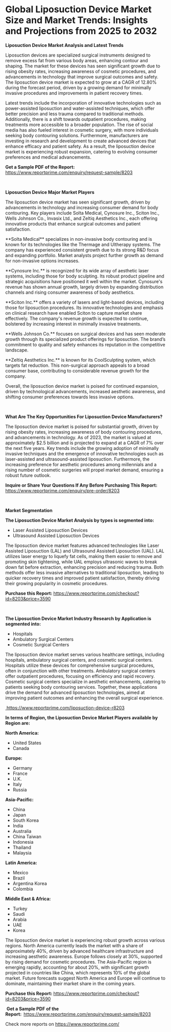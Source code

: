 <p><h1>Global Liposuction Device Market Size and Market Trends: Insights and Projections from 2025 to 2032</h1></p><p><strong>Liposuction Device Market Analysis and Latest Trends</strong></p>
<p><p>Liposuction devices are specialized surgical instruments designed to remove excess fat from various body areas, enhancing contour and shaping. The market for these devices has seen significant growth due to rising obesity rates, increasing awareness of cosmetic procedures, and advancements in technology that improve surgical outcomes and safety. The liposuction device market is expected to grow at a CAGR of 12.80% during the forecast period, driven by a growing demand for minimally invasive procedures and improvements in patient recovery times.</p><p>Latest trends include the incorporation of innovative technologies such as power-assisted liposuction and water-assisted techniques, which offer better precision and less trauma compared to traditional methods. Additionally, there is a shift towards outpatient procedures, making treatments more accessible to a broader population. The rise of social media has also fueled interest in cosmetic surgery, with more individuals seeking body contouring solutions. Furthermore, manufacturers are investing in research and development to create advanced devices that enhance efficacy and patient safety. As a result, the liposuction device market is experiencing robust expansion, catering to evolving consumer preferences and medical advancements.</p></p>
<p><strong>Get a Sample PDF of the Report:&nbsp;</strong> <a href="https://www.reportprime.com/enquiry/request-sample/8203?utm_campaign=2759&utm_medium=2&utm_source=Github&utm_content=ia&utm_term=19032025&utm_id=liposuction-device">https://www.reportprime.com/enquiry/request-sample/8203</a></p>
<p>&nbsp;</p>
<p><strong>Liposuction Device Major Market Players</strong></p>
<p><p>The liposuction device market has seen significant growth, driven by advancements in technology and increasing consumer demand for body contouring. Key players include Solta Medical, Cynosure Inc., Sciton Inc., Wells Johnson Co., Invasix Ltd., and Zeltiq Aesthetics Inc., each offering innovative products that enhance surgical outcomes and patient satisfaction.</p><p>**Solta Medical** specializes in non-invasive body contouring and is known for its technologies like the Thermage and Ultherapy systems. The company has experienced consistent growth due to its strong R&D focus and expanding portfolio. Market analysts project further growth as demand for non-invasive options increases.</p><p>**Cynosure Inc.** is recognized for its wide array of aesthetic laser systems, including those for body sculpting. Its robust product pipeline and strategic acquisitions have positioned it well within the market. Cynosure's revenue has shown annual growth, largely driven by expanding distribution channels and rising consumer awareness of body aesthetics.</p><p>**Sciton Inc.** offers a variety of lasers and light-based devices, including those for liposuction procedures. Its innovative technologies and emphasis on clinical research have enabled Sciton to capture market share effectively. The company's revenue growth is expected to continue, bolstered by increasing interest in minimally invasive treatments.</p><p>**Wells Johnson Co.** focuses on surgical devices and has seen moderate growth through its specialized product offerings for liposuction. The brand’s commitment to quality and safety enhances its reputation in the competitive landscape.</p><p>**Zeltiq Aesthetics Inc.** is known for its CoolSculpting system, which targets fat reduction. This non-surgical approach appeals to a broad consumer base, contributing to considerable revenue growth for the company.</p><p>Overall, the liposuction device market is poised for continued expansion, driven by technological advancements, increased aesthetic awareness, and shifting consumer preferences towards less invasive options.</p></p>
<p>&nbsp;</p>
<p><strong>What Are The Key Opportunities For Liposuction Device Manufacturers?</strong></p>
<p><p>The liposuction device market is poised for substantial growth, driven by rising obesity rates, increasing awareness of body contouring procedures, and advancements in technology. As of 2023, the market is valued at approximately $2.5 billion and is projected to expand at a CAGR of 7% over the next five years. Key trends include the growing adoption of minimally invasive techniques and the emergence of innovative technologies such as laser-assisted and ultrasound-assisted liposuction. Furthermore, the increasing preference for aesthetic procedures among millennials and a rising number of cosmetic surgeries will propel market demand, ensuring a robust future outlook.</p></p>
<p><strong>Inquire or Share Your Questions If Any Before Purchasing This Report:</strong> <a href="https://www.reportprime.com/enquiry/pre-order/8203?utm_campaign=2759&utm_medium=2&utm_source=Github&utm_content=ia&utm_term=19032025&utm_id=liposuction-device">https://www.reportprime.com/enquiry/pre-order/8203</a></p>
<p>&nbsp;</p>
<p><strong>Market Segmentation</strong></p>
<p><strong>The Liposuction Device Market Analysis by types is segmented into:</strong></p>
<p><ul><li>Laser Assisted Liposuction Devices</li><li>Ultrasound Assisted Liposuction Devices</li></ul></p>
<p><p>The liposuction device market features advanced technologies like Laser Assisted Liposuction (LAL) and Ultrasound Assisted Liposuction (UAL). LAL utilizes laser energy to liquefy fat cells, making them easier to remove and promoting skin tightening, while UAL employs ultrasonic waves to break down fat before extraction, enhancing precision and reducing trauma. Both methods offer less invasive alternatives to traditional liposuction, leading to quicker recovery times and improved patient satisfaction, thereby driving their growing popularity in cosmetic procedures.</p></p>
<p><strong>Purchase this Report:&nbsp;</strong><a href="https://www.reportprime.com/checkout?id=8203&price=3590&utm_campaign=2759&utm_medium=2&utm_source=Github&utm_content=ia&utm_term=19032025&utm_id=liposuction-device">https://www.reportprime.com/checkout?id=8203&price=3590</a></p>
<p>&nbsp;</p>
<p><strong>The Liposuction Device Market Industry Research by Application is segmented into:</strong></p>
<p><ul><li>Hospitals</li><li>Ambulatory Surgical Centers</li><li>Cosmetic Surgical Centers</li></ul></p>
<p><p>The liposuction device market serves various healthcare settings, including hospitals, ambulatory surgical centers, and cosmetic surgical centers. Hospitals utilize these devices for comprehensive surgical procedures, often in conjunction with other treatments. Ambulatory surgical centers offer outpatient procedures, focusing on efficiency and rapid recovery. Cosmetic surgical centers specialize in aesthetic enhancements, catering to patients seeking body contouring services. Together, these applications drive the demand for advanced liposuction technologies, aimed at improving patient outcomes and enhancing the overall surgical experience.</p></p>
<p><a href="https://www.reportprime.com/liposuction-device-r8203?utm_campaign=2759&utm_medium=2&utm_source=Github&utm_content=ia&utm_term=19032025&utm_id=liposuction-device">&nbsp;https://www.reportprime.com/liposuction-device-r8203</a></p>
<p><strong>In terms of Region, the Liposuction Device Market Players available by Region are:</strong></p>
<p>
    <p> <strong> North America: </strong>
        <ul>
            <li>United States</li>
            <li>Canada</li>
        </ul>
        </p> 
    <p> <strong> Europe: </strong>
        <ul>
            <li>Germany</li>
            <li>France</li>
            <li>U.K.</li>
            <li>Italy</li>
            <li>Russia</li>
        </ul>
        </p> 
    <p> <strong> Asia-Pacific: </strong>
        <ul>
            <li>China</li>
            <li>Japan</li>
            <li>South Korea</li>
            <li>India</li>
            <li>Australia</li>
            <li>China Taiwan</li>
            <li>Indonesia</li>
            <li>Thailand</li>
            <li>Malaysia</li>
        </ul>
        </p> 
    <p> <strong> Latin America: </strong>
        <ul>
            <li>Mexico</li>
            <li>Brazil</li>
            <li>Argentina Korea</li>
            <li>Colombia</li>
        </ul>
        </p> 
    <p> <strong> Middle East & Africa: </strong>
        <ul>
            <li>Turkey</li>
            <li>Saudi</li>
            <li>Arabia</li>
            <li>UAE</li>
            <li>Korea</li>
        </ul>
    </p>
    </p>
<p><p>The liposuction device market is experiencing robust growth across various regions. North America currently leads the market with a share of approximately 40%, driven by advanced healthcare infrastructure and increasing aesthetic awareness. Europe follows closely at 30%, supported by rising demand for cosmetic procedures. The Asia-Pacific region is emerging rapidly, accounting for about 20%, with significant growth projected in countries like China, which represents 10% of the global market. Future forecasts suggest North America and Europe will continue to dominate, maintaining their market share in the coming years.</p></p>
<p><strong>Purchase this Report: </strong><a href="https://www.reportprime.com/checkout?id=8203&price=3590&utm_campaign=2759&utm_medium=2&utm_source=Github&utm_content=ia&utm_term=19032025&utm_id=liposuction-device">https://www.reportprime.com/checkout?id=8203&price=3590</a></p>
<p>&nbsp;<strong>Get a Sample PDF of the Report:&nbsp;&nbsp;</strong><a href="https://www.reportprime.com/enquiry/request-sample/8203?utm_campaign=2759&utm_medium=2&utm_source=Github&utm_content=ia&utm_term=19032025&utm_id=liposuction-device">https://www.reportprime.com/enquiry/request-sample/8203</a></p>
<p><strong></strong></p>
<p>Check more reports on <a href="https://www.reportprime.com/?utm_campaign=2759&utm_medium=2&utm_source=Github&utm_content=ia&utm_term=19032025&utm_id=liposuction-device">https://www.reportprime.com/</a></p>